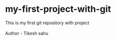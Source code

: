 # my-first-project-with-git
This is my first git repository with project
<br><br>
Author - Tikesh sahu
